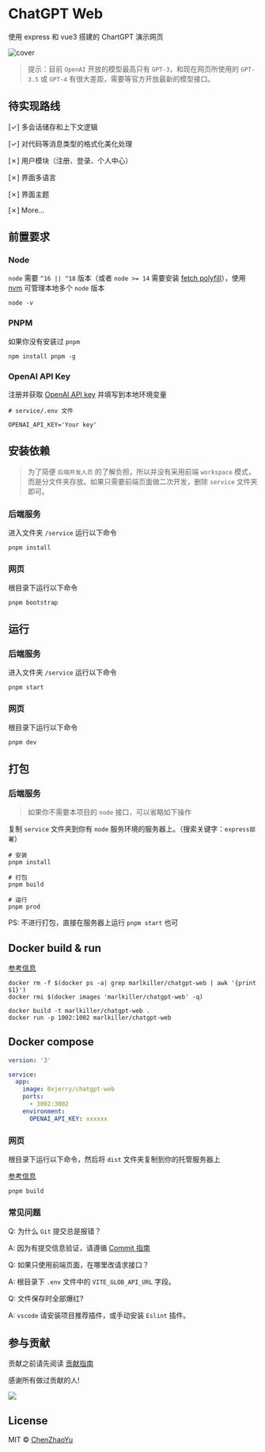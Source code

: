 # ChatGPT Web

使用 express 和 vue3 搭建的 ChartGPT 演示网页

![cover](./docs/cover-2.png)

> 提示：目前 `OpenAI` 开放的模型最高只有 `GPT-3`，和现在网页所使用的 `GPT-3.5` 或 `GPT-4` 有很大差距，需要等官方开放最新的模型接口。

## 待实现路线
[✓] 多会话储存和上下文逻辑

[✓] 对代码等消息类型的格式化美化处理

[✗] 用户模块（注册、登录、个人中心）

[✗] 界面多语言

[✗] 界面主题

[✗] More...

## 前置要求

### Node

`node` 需要 `^16 || ^18` 版本（或者 `node >= 14` 需要安装 [fetch polyfill](https://github.com/developit/unfetch#usage-as-a-polyfill)），使用 [nvm](https://github.com/nvm-sh/nvm) 可管理本地多个 `node` 版本

```shell
node -v
```

### PNPM
如果你没有安装过 `pnpm`
```shell
npm install pnpm -g
```

### OpenAI API Key
注册并获取 [OpenAI API key](https://platform.openai.com/overview) 并填写到本地环境变量
```
# service/.env 文件

OPENAI_API_KEY='Your key'
```

## 安装依赖

> 为了简便 `后端开发人员` 的了解负担，所以并没有采用前端 `workspace` 模式，而是分文件夹存放。如果只需要前端页面做二次开发，删除 `service` 文件夹即可。

### 后端服务

进入文件夹 `/service` 运行以下命令

```shell
pnpm install
```

### 网页
根目录下运行以下命令
```shell
pnpm bootstrap
```


## 运行
### 后端服务

进入文件夹 `/service` 运行以下命令

```shell
pnpm start
```

### 网页
根目录下运行以下命令
```shell
pnpm dev
```

## 打包

### 后端服务
> 如果你不需要本项目的 `node` 接口，可以省略如下操作

复制 `service` 文件夹到你有 `node` 服务环境的服务器上。（搜索关键字：`express部署`）

```shell
# 安装
pnpm install

# 打包
pnpm build

# 运行
pnpm prod
```

PS: 不进行打包，直接在服务器上运行 `pnpm start` 也可

## Docker build & run

[参考信息](https://github.com/Chanzhaoyu/chatgpt-web/pull/33)

```
docker rm -f $(docker ps -a| grep marlkiller/chatgpt-web | awk '{print $1}')
docker rmi $(docker images 'marlkiller/chatgpt-web' -q)

docker build -t marlkiller/chatgpt-web .
docker run -p 1002:1002 marlkiller/chatgpt-web
```

## Docker compose

```yml
version: '3'

service:
  app:
    image: 0xjerry/chatgpt-web
    ports:
      - 3002:3002
    environment:
      OPENAI_API_KEY: xxxxxx
```

### 网页

根目录下运行以下命令，然后将 `dist` 文件夹复制到你的托管服务器上

[参考信息](https://cn.vitejs.dev/guide/static-deploy.html#building-the-app)

```shell
pnpm build
```

### 常见问题
Q: 为什么 `Git` 提交总是报错？

A: 因为有提交信息验证，请遵循 [Commit 指南](./CONTRIBUTING.md)

Q: 如果只使用前端页面，在哪里改请求接口？

A: 根目录下 `.env` 文件中的 `VITE_GLOB_API_URL` 字段。

Q: 文件保存时全部爆红?

A: `vscode` 请安装项目推荐插件，或手动安装 `Eslint` 插件。

## 参与贡献

贡献之前请先阅读 [贡献指南](./CONTRIBUTING.md)

感谢所有做过贡献的人!

<a href="https://github.com/Chanzhaoyu/chatgpt-web/graphs/contributors">
  <img src="https://contrib.rocks/image?repo=Chanzhaoyu/chatgpt-web" />
</a>

## License
MIT © [ChenZhaoYu](./license)
